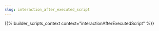 ```yaml
---
slug: interaction_after_executed_script
---
```


{{% builder_scripts_context context="interactionAfterExecutedScript" %}}

